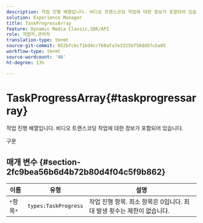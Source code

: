 ```yaml
---
description: 작업 진행 배열입니다. 비디오 트랜스코딩 작업에 대한 정보가 포함되어 있습니다.
solution: Experience Manager
title: TaskProgressArray
feature: Dynamic Media Classic,SDK/API
role: 개발자,관리자
translation-type: tm+mt
source-git-commit: 052bfcbcf1bd4ccf60afa7e3325bf58dd07cba85
workflow-type: tm+mt
source-wordcount: '46'
ht-degree: 13%

---
```



# TaskProgressArray{#taskprogressarray}

작업 진행 배열입니다. 비디오 트랜스코딩 작업에 대한 정보가 포함되어 있습니다.

구문

## 매개 변수 {#section-2fc9bea56b6d4b72b80d4f04c5f9b862}

| 이름 | 유형 | 설명 |
|---|---|---|
| `*`항목`*` | `types:TaskProgress` | 작업 진행 항목. 최소 항목은 0입니다. 최대 발생 횟수는 제한이 없습니다. |

